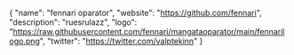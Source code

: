 {
  "name": "fennari oparator",
  "website": "https://github.com/fennari",
  "description": "ruesrulazz",
  "logo": "https://raw.githubusercontent.com/fennari/mangataoparator/main/fennarilogo.png",
  "twitter": "https://twitter.com/valptekinn"
}
